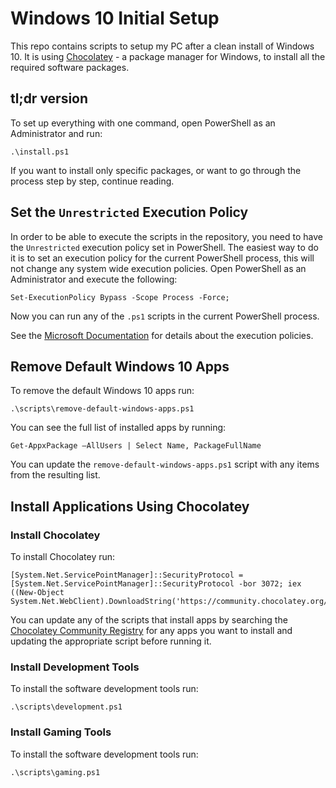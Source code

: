 # Windows 10 Initial Setup

This repo contains scripts to setup my PC after a clean install of Windows 10. It is using [Chocolatey](https://chocolatey.org/) - a package manager for Windows, to install all the required software packages.

## tl;dr version

To set up everything with one command, open PowerShell as an Administrator and run:

```
.\install.ps1
```

If you want to install only specific packages, or want to go through the process step by step, continue reading.

## Set the `Unrestricted` Execution Policy

In order to be able to execute the scripts in the repository, you need to have the `Unrestricted` execution policy set in PowerShell. The easiest way to do it is to set an execution policy for the current PowerShell process, this will not change any system wide execution policies. Open PowerShell as an Administrator and execute the following:

```
Set-ExecutionPolicy Bypass -Scope Process -Force;
```

Now you can run any of the `.ps1` scripts in the current PowerShell process.

See the [Microsoft Documentation](https://docs.microsoft.com/en-us/powershell/module/microsoft.powershell.core/about/about_execution_policies?view=powershell-7.2) for details about the execution policies.

## Remove Default Windows 10 Apps

To remove the default Windows 10 apps run:

```
.\scripts\remove-default-windows-apps.ps1
```

You can see the full list of installed apps by running:

```
Get-AppxPackage –AllUsers | Select Name, PackageFullName
```

You can update the `remove-default-windows-apps.ps1` script with any items from the resulting list.

## Install Applications Using Chocolatey

### Install Chocolatey

To install Chocolatey run:

```
[System.Net.ServicePointManager]::SecurityProtocol = [System.Net.ServicePointManager]::SecurityProtocol -bor 3072; iex ((New-Object System.Net.WebClient).DownloadString('https://community.chocolatey.org/install.ps1'))
```

You can update any of the scripts that install apps by searching the [Chocolatey Community Registry](https://community.chocolatey.org/) for any apps you want to install and updating the appropriate script before running it.

### Install Development Tools

To install the software development tools run:

```
.\scripts\development.ps1
```

### Install Gaming Tools

To install the software development tools run:

```
.\scripts\gaming.ps1
```
